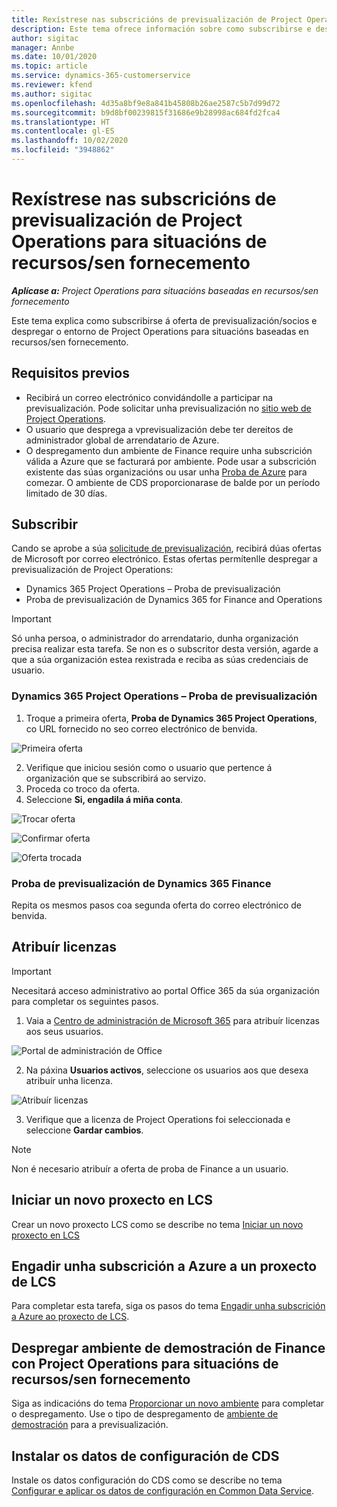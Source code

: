 ```yaml
---
title: Rexístrese nas subscricións de previsualización de Project Operations para situacións de recursos/sen fornecemento
description: Este tema ofrece información sobre como subscribirse e despregar Project Operations para situacións baseadas en recursos/sen fornecemento.
author: sigitac
manager: Annbe
ms.date: 10/01/2020
ms.topic: article
ms.service: dynamics-365-customerservice
ms.reviewer: kfend
ms.author: sigitac
ms.openlocfilehash: 4d35a8bf9e8a841b45808b26ae2587c5b7d99d72
ms.sourcegitcommit: b9d8bf00239815f31686e9b28998ac684fd2fca4
ms.translationtype: HT
ms.contentlocale: gl-ES
ms.lasthandoff: 10/02/2020
ms.locfileid: "3948862"
---
```

# <a name="sign-up-for-project-operations-preview-subscriptions-for-resource-non-stocked-scenarios"></a>Rexístrese nas subscricións de previsualización de Project Operations para situacións de recursos/sen fornecemento

_**Aplícase a:** Project Operations para situacións baseadas en recursos/sen fornecemento_

Este tema explica como subscribirse á oferta de previsualización/socios e despregar o entorno de Project Operations para situacións baseadas en recursos/sen fornecemento.

## <a name="prerequisites"></a>Requisitos previos

- Recibirá un correo electrónico convidándolle a participar na previsualización. Pode solicitar unha previsualización no [sitio web de Project Operations](https://dynamics.microsoft.com/en-us/project-operations/overview/).
- O usuario que desprega a vprevisualización debe ter dereitos de administrador global de arrendatario de Azure.
- O despregamento dun ambiente de Finance require unha subscrición válida a Azure que se facturará por ambiente. Pode usar a subscrición existente das súas organizacións ou usar unha [Proba de Azure](https://azure.microsoft.com/en-us/free/) para comezar. O ambiente de CDS proporcionarase de balde por un período limitado de 30 días.

## <a name="subscribe"></a>Subscribir

Cando se aprobe a súa [solicitude de previsualización](https://forms.office.com/FormsPro/Pages/ResponsePage.aspx?id=v4j5cvGGr0GRqy180BHbR56j8lZs0FdAvwT75_WNFyxUMkRDV1NYQU5TNjE2VjhKOVBUNVg2R0s1NC4u), recibirá dúas ofertas de Microsoft por correo electrónico. Estas ofertas permítenlle despregar a previsualización de Project Operations:

- Dynamics 365 Project Operations – Proba de previsualización
- Proba de previsualización de Dynamics 365 for Finance and Operations

> [!IMPORTANT]
> Só unha persoa, o administrador do arrendatario, dunha organización precisa realizar esta tarefa. Se non es o subscritor desta versión, agarde a que a súa organización estea rexistrada e reciba as súas credenciais de usuario.

### <a name="dynamics-365-project-operations--preview-trial"></a>Dynamics 365 Project Operations – Proba de previsualización

1. Troque a primeira oferta, **Proba de Dynamics 365 Project Operations**, co URL fornecido no seo correo electrónico de benvida.

![Primeira oferta](./media/1FirstOffer.png)

2. Verifique que iniciou sesión como o usuario que pertence á organización que se subscribirá ao servizo.
3. Proceda co troco da oferta. 
4. Seleccione **Si, engadila á miña conta**.

![Trocar oferta](./media/2RedeemFirstOffer.png)

![Confirmar oferta](./media/3ConfirmFirstOffer.png)

![Oferta trocada](./media/4OfferSuccessfulyRedeemed.png)

### <a name="dynamics-365-finance-preview-trial"></a>Proba de previsualización de Dynamics 365 Finance

Repita os mesmos pasos coa segunda oferta do correo electrónico de benvida.

## <a name="assign-licenses"></a>Atribuír licenzas

> [!IMPORTANT]
> Necesitará acceso administrativo ao portal Office 365 da súa organización para completar os seguintes pasos.

1. Vaia a [Centro de administración de Microsoft 365](https://portal.office.com/) para atribuír licenzas aos seus usuarios.

![Portal de administración de Office](./media/5OfficeAdminPortal.png)

2. Na páxina **Usuarios activos**, seleccione os usuarios aos que desexa atribuír unha licenza.

![Atribuír licenzas](./media/6AssignLicenses.png)

3. Verifique que a licenza de Project Operations foi seleccionada e seleccione **Gardar cambios**. 

> [!NOTE]
> Non é necesario atribuír a oferta de proba de Finance a un usuario.

## <a name="start-a-new-project-in-lcs"></a>Iniciar un novo proxecto en LCS

Crear un novo proxecto LCS como se describe no tema [Iniciar un novo proxecto en LCS](create-lcs-project.md)

## <a name="add-an-azure-subscription-to-an-lcs-project"></a>Engadir unha subscrición a Azure a un proxecto de LCS

Para completar esta tarefa, siga os pasos do tema [Engadir unha subscrición a Azure ao proxecto de LCS](resource-add-azure-subscription-lcs-project.md).

## <a name="deploy-finance-demo-environment-with-project-operations-for-resourcenon-stocked-scenarios"></a>Despregar ambiente de demostración de Finance con Project Operations para situacións de recursos/sen fornecemento

Siga as indicacións do tema [Proporcionar un novo ambiente](resource-provision-new-environment.md) para completar o despregamento. Use o tipo de despregamento de [ambiente de demostración](https://docs.microsoft.com/dynamics365/fin-ops-core/dev-itpro/deployment/deploy-demo-environment) para a previsualización.

## <a name="install-cds-setup-and-configuration-data"></a>Instalar os datos de configuración de CDS

Instale os datos configuración do CDS como se describe no tema [Configurar e aplicar os datos de configuración en Common Data Service](resource-apply-pro-setup-config-data.md).

